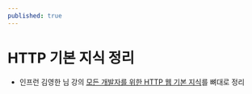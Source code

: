 ```yaml
---
published: true
---
```


# HTTP 기본 지식 정리
- 인프런 김영한 님 강의 [모든 개발자를 위한 HTTP 웹 기본 지식](https://www.inflearn.com/course/http-%EC%9B%B9-%EB%84%A4%ED%8A%B8%EC%9B%8C%ED%81%AC/)를 뼈대로 정리
